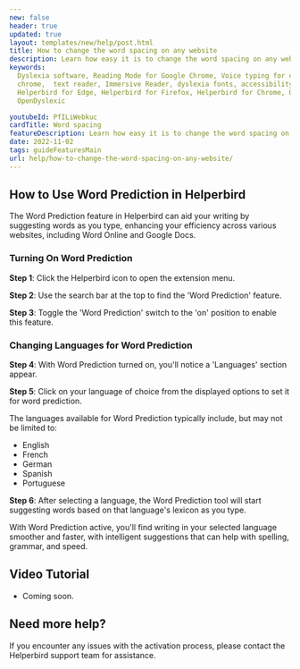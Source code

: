 ```yaml
---
new: false
header: true
updated: true
layout: templates/new/help/post.html
title: How to change the word spacing on any website
description: Learn how easy it is to change the word spacing on any website.
keywords:
  Dyslexia software, Reading Mode for Google Chrome, Voice typing for chrome, Text to speech for
  chrome,  text reader, Immersive Reader, dyslexia fonts, accessibility software, dyslexia software,
  Helperbird for Edge, Helperbird for Firefox, Helperbird for Chrome, Opendyslexic for Chrome,
  OpenDyslexic

youtubeId: PfILiWebkuc
cardTitle: Word spacing
featureDescription: Learn how easy it is to change the word spacing on any website.
date: 2022-11-02
tags: guideFeaturesMain
url: help/how-to-change-the-word-spacing-on-any-website/
---
```



## How to Use Word Prediction in Helperbird

The Word Prediction feature in Helperbird can aid your writing by suggesting words as you type, enhancing your efficiency across various websites, including Word Online and Google Docs.

### Turning On Word Prediction

**Step 1**: Click the Helperbird icon to open the extension menu.

**Step 2**: Use the search bar at the top to find the 'Word Prediction' feature.

**Step 3**: Toggle the 'Word Prediction' switch to the 'on' position to enable this feature.

### Changing Languages for Word Prediction

**Step 4**: With Word Prediction turned on, you'll notice a 'Languages' section appear.

**Step 5**: Click on your language of choice from the displayed options to set it for word prediction.

The languages available for Word Prediction typically include, but may not be limited to:

- English
- French
- German
- Spanish
- Portuguese

**Step 6**: After selecting a language, the Word Prediction tool will start suggesting words based on that language's lexicon as you type.

With Word Prediction active, you'll find writing in your selected language smoother and faster, with intelligent suggestions that can help with spelling, grammar, and speed.

## Video Tutorial

- Coming soon.

## Need more help?

If you encounter any issues with the activation process, please contact the Helperbird support team for assistance.


